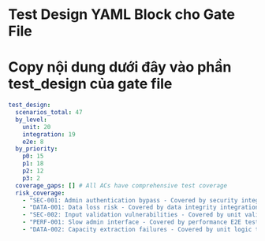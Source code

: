 # Test Design YAML Block cho Gate File
# Copy nội dung dưới đây vào phần test_design của gate file

```yaml
test_design:
  scenarios_total: 47
  by_level:
    unit: 20
    integration: 19
    e2e: 8
  by_priority:
    p0: 15
    p1: 18
    p2: 12
    p3: 2
  coverage_gaps: [] # All ACs have comprehensive test coverage
  risk_coverage:
    - "SEC-001: Admin authentication bypass - Covered by security integration tests"
    - "DATA-001: Data loss risk - Covered by data integrity integration tests"
    - "SEC-002: Input validation vulnerabilities - Covered by unit validation tests"
    - "PERF-001: Slow admin interface - Covered by performance E2E tests"
    - "DATA-002: Capacity extraction failures - Covered by unit logic tests"
```
